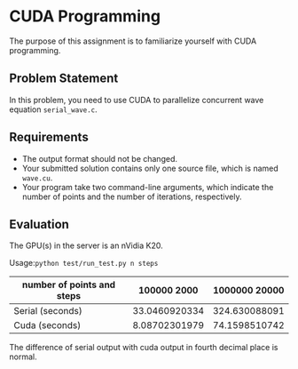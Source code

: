 # CUDA Programming

The purpose of this assignment is to familiarize yourself with CUDA programming.

## Problem Statement

In this problem, you need to use CUDA to parallelize concurrent wave equation `serial_wave.c`.

## Requirements

* The output format should not be changed.
* Your submitted solution contains only one source file, which is named `wave.cu`.
* Your program take two command-line arguments, which indicate the number of points and the number of iterations, respectively.

## Evaluation
The GPU(s) in the server is an nVidia K20.

Usage:`python test/run_test.py n steps`

number of points and steps | 100000 2000   | 1000000 20000  |
---------------------------|---------------|----------------|
Serial (seconds)           | 33.0460920334 | 324.630088091  |
Cuda   (seconds)           | 8.08702301979 | 74.1598510742  |

The difference of serial output with cuda output in fourth decimal place is normal.
